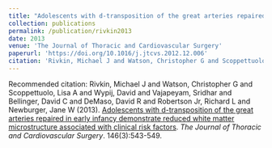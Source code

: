 ```yaml
---
title: "Adolescents with d-transposition of the great arteries repaired in early infancy demonstrate reduced white matter microstructure associated with clinical risk factors"
collection: publications
permalink: /publication/rivkin2013
date: 2013
venue: 'The Journal of Thoracic and Cardiovascular Surgery'
paperurl: 'https://doi.org/10.1016/j.jtcvs.2012.12.006'
citation: 'Rivkin, Michael J and Watson, Christopher G and Scoppettuolo, Lisa A and Wypij, David and Vajapeyam, Sridhar and Bellinger, David C and DeMaso, David R and Robertson Jr, Richard L and Newburger, Jane W (2013). <u>Adolescents with d-transposition of the great arteries repaired in early infancy demonstrate reduced white matter microstructure associated with clinical risk factors</u>. <i>The Journal of Thoracic and Cardiovascular Surgery</i>. 146(3):543-549.'
---
```

Recommended citation: Rivkin, Michael J and Watson, Christopher G and Scoppettuolo, Lisa A and Wypij, David and Vajapeyam, Sridhar and Bellinger, David C and DeMaso, David R and Robertson Jr, Richard L and Newburger, Jane W (2013). <u>Adolescents with d-transposition of the great arteries repaired in early infancy demonstrate reduced white matter microstructure associated with clinical risk factors</u>. <i>The Journal of Thoracic and Cardiovascular Surgery</i>. 146(3):543-549.